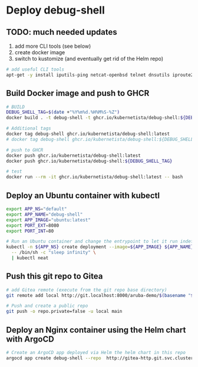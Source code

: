 # Deploy debug-shell

## TODO: much needed updates

1. add more CLI tools (see below)
2. create docker image
3. switch to kustomize (and eventually get rid of the Helm repo)

```sh
# add useful CLI tools
apt-get -y install iputils-ping netcat-openbsd telnet dnsutils iproute2
```

## Build Docker image and push to GHCR

```sh
# BUILD
DEBUG_SHELL_TAG=$(date +"%Y%m%d.%H%M%S-%Z")
docker build . -t debug-shell -t ghcr.io/kubernetista/debug-shell:${DEBUG_SHELL_TAG}

# Additional tags
docker tag debug-shell ghcr.io/kubernetista/debug-shell:latest
# docker tag debug-shell ghcr.io/kubernetista/debug-shell:${DEBUG_SHELL_TAG}

# push to GHCR
docker push ghcr.io/kubernetista/debug-shell:latest
docker push ghcr.io/kubernetista/debug-shell:${DEBUG_SHELL_TAG}

# test
docker run --rm -it ghcr.io/kubernetista/debug-shell:latest -- bash

```

## Deploy an Ubuntu container with kubectl

```sh
export APP_NS="default"
export APP_NAME="debug-shell"
export APP_IMAGE="ubuntu:latest"
export PORT_EXT=8080
export PORT_INT=80

# Run an Ubuntu container and change the entrypoint to let it run indefinitely
kubectl -n ${APP_NS} create deployment --image=${APP_IMAGE} ${APP_NAME} --port=${PORT_INT} -o yaml --dry-run=client \
  -- /bin/sh -c "sleep infinity" \
  | kubectl neat
```

## Push this git repo to Gitea

```sh
# add Gitea remote (execute from the git repo base directory)
git remote add local http://git.localhost:8000/aruba-demo/$(basename "${PWD}").git

# Push and create a public repo
git push -o repo.private=false -u local main
```

## Deploy an Nginx container using the Helm chart with ArgoCD

```sh
# Create an ArgoCD app deployed via Helm the helm chart in this repo
argocd app create debug-shell --repo  http://gitea-http.git.svc.cluster.local:3000/aruba-demo/debug-shell.git --path debug-shell --dest-server https://kubernetes.default.svc --dest-namespace default --sync-policy auto --upsert --values ../values.yaml
```
